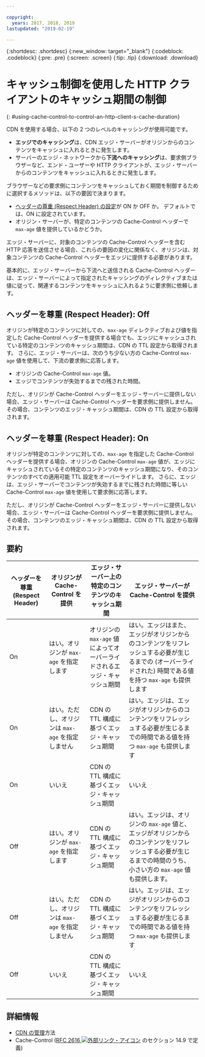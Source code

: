 ```yaml
---

copyright:
  years: 2017, 2018, 2019
lastupdated: "2019-02-19"

---
```


{:shortdesc: .shortdesc}
{:new_window: target="_blank"}
{:codeblock: .codeblock}
{:pre: .pre}
{:screen: .screen}
{:tip: .tip}
{:download: .download}

# キャッシュ制御を使用した HTTP クライアントのキャッシュ期間の制御
{: #using-cache-control-to-control-an-http-client-s-cache-duration}

CDN を使用する場合、以下の 2 つのレベルのキャッシングが使用可能です。

  * **エッジでのキャッシング**は、CDN エッジ・サーバーがオリジンからのコンテンツをキャッシュに入れるときに発生します。
  * サーバーのエッジ・ネットワークから**下流へのキャッシング**は、要求側ブラウザーなど、エンド・ユーザーや HTTP クライアントが、エッジ・サーバーからのコンテンツをキャッシュに入れるときに発生します。

ブラウザーなどの要求側にコンテンツをキャッシュしておく期間を制御するために選択するメソッドは、以下の要因で決まります。

  * [ヘッダーの尊重 (Respect Header) の設定](/docs/infrastructure/CDN/how-to.html#updating-cdn-configuration-details)が ON か OFF か。 デフォルトでは、ON に設定されています。
  * オリジン・サーバーが、特定のコンテンツの Cache-Control ヘッダーで `max-age` 値を提供しているかどうか。 

エッジ・サーバーに、対象のコンテンツの Cache-Control ヘッダーを含む HTTP 応答を送信させる場合、これらの要因の変化に関係なく、オリジンは、対象コンテンツの Cache-Control ヘッダーをエッジに提供する必要があります。

基本的に、エッジ・サーバーから下流へと送信される Cache-Control ヘッダーは、エッジ・サーバーによって指定されたキャッシングのディレクティブまたは値に従って、関連するコンテンツをキャッシュに入れるように要求側に依頼します。

## ヘッダーを尊重 (Respect Header): Off
オリジンが特定のコンテンツに対しての、`max-age` ディレクティブおよび値を指定した Cache-Control ヘッダーを提供する場合でも、エッジにキャッシュされている特定のコンテンツのキャッシュ期間は、CDN の TTL 設定から取得されます。 さらに、エッジ・サーバーは、次のうち少ない方の Cache-Control `max-age` 値を使用して、下流の要求側に応答します。
  * オリジンの Cache-Control `max-age` 値。
  * エッジでコンテンツが失効するまでの残された時間。

ただし、オリジンが Cache-Control ヘッダーをエッジ・サーバーに提供しない場合、エッジ・サーバーは Cache-Control ヘッダーを要求側に提供しません。 その場合、コンテンツのエッジ・キャッシュ期間は、CDN の TTL 設定から取得されます。

## ヘッダーを尊重 (Respect Header): On
オリジンが特定のコンテンツに対しての、`max-age` を指定した Cache-Control ヘッダーを提供する場合、オリジンの Cache-Control `max-age` 値が、エッジにキャッシュされているその特定のコンテンツのキャッシュ期間になり、そのコンテンツのすべての適用可能 TTL 設定をオーバーライドします。 さらに、エッジは、エッジ・サーバーでコンテンツが失効するまでに残された時間に等しい Cache-Control `max-age` 値を使用して要求側に応答します。

ただし、オリジンが Cache-Control ヘッダーをエッジ・サーバーに提供しない場合、エッジ・サーバーは Cache-Control ヘッダーを要求側に提供しません。 その場合、コンテンツのエッジ・キャッシュ期間は、CDN の TTL 設定から取得されます。

## 要約

|ヘッダーを尊重 (Respect Header)|オリジンが Cache-Control を提供|エッジ・サーバー上の特定のコンテンツのキャッシュ期間|エッジ・サーバーが Cache-Control を提供|
|---|---|---|---|
|On|はい。オリジンが `max-age` を指定します|オリジンの `max-age` 値によってオーバーライドされるエッジ・キャッシュ期間|はい。エッジはまた、エッジがオリジンからのコンテンツをリフレッシュする必要が生じるまでの (オーバーライドされた) 時間である値を持つ `max-age` も提供します|
|On|はい。ただし、オリジンは `max-age` を指定しません|CDN の TTL 構成に基づくエッジ・キャッシュ期間|はい。エッジは、エッジがオリジンからのコンテンツをリフレッシュする必要が生じるまでの時間である値を持つ `max-age` も提供します|
|On|いいえ|CDN の TTL 構成に基づくエッジ・キャッシュ期間|いいえ|
|Off|はい。オリジンが `max-age` を指定します|CDN の TTL 構成に基づくエッジ・キャッシュ期間|はい。エッジは、オリジンの `max-age` 値と、エッジがオリジンからのコンテンツをリフレッシュする必要が生じるまでの時間のうち、小さい方の `max-age` 値も提供します。|
|Off|はい。ただし、オリジンは `max-age` を指定しません|CDN の TTL 構成に基づくエッジ・キャッシュ期間|はい。エッジは、エッジがオリジンからのコンテンツをリフレッシュする必要が生じるまでの時間である値を持つ `max-age` も提供します|
|Off|いいえ|CDN の TTL 構成に基づくエッジ・キャッシュ期間|いいえ|

## 詳細情報
* [CDN の管理](/docs/infrastructure/CDN/how-to.html)方法
* Cache-Control ([RFC 2616 ![外部リンク・アイコン](../../icons/launch-glyph.svg "外部リンク・アイコン")](https://www.ietf.org/rfc/rfc2616.txt) のセクション 14.9 で定義)

